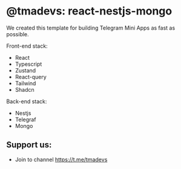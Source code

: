 
# @tmadevs: react-nestjs-mongo
We created this template for building Telegram Mini Apps as fast as possible. 

Front-end stack:
- React
- Typescript
- Zustand
- React-query
- Tailwind
- Shadcn

Back-end stack:
- Nestjs
- Telegraf
- Mongo

## Support us: 
- Join to channel https://t.me/tmadevs
